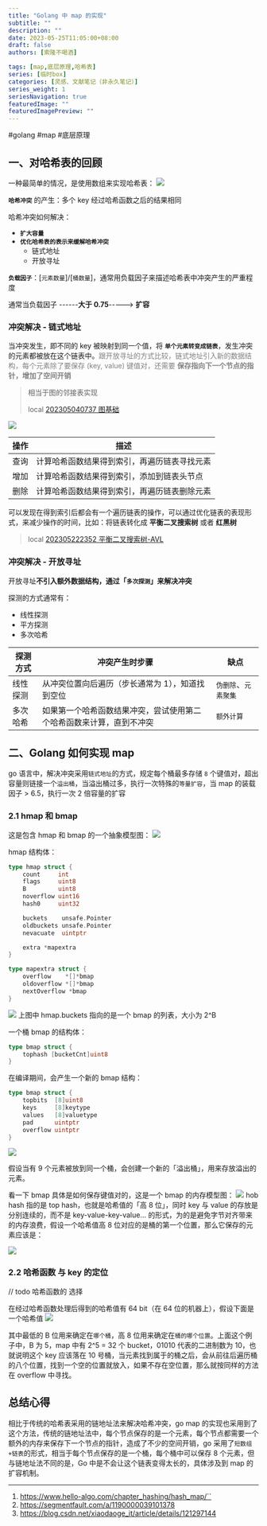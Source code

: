 ```yaml
---
title: "Golang 中 map 的实现"
subtitle: ""
description: ""
date: 2023-05-25T11:05:00+08:00
draft: false
authors: [索隆不喝酒]

tags: [map,底层原理,哈希表]
series: [临时box]
categories: [灵感、文献笔记（非永久笔记）]
series_weight: 1
seriesNavigation: true
featuredImage: ""
featuredImagePreview: ""
---
```

<!--more-->
#golang #map #底层原理 


## 一、对哈希表的回顾

一种最简单的情况，是使用数组来实现哈希表：
![](images/posts/Pasted%20image%2020230525120255.png)

**`哈希冲突`** 的产生：多个 key 经过哈希函数之后的结果相同

哈希冲突如何解决：
- **`扩大容量`**
- **`优化哈希表的表示来缓解哈希冲突`**
	- 链式地址
	- 开放寻址

**`负载因子`**：[`元素数量`]/[`桶数量`]，通常用负载因子来描述哈希表中冲突产生的严重程度

通常当负载因子 ------**大于 0.75**-----> **扩容**

### 冲突解决 - 链式地址

当冲突发生，即不同的 key 被映射到同一个值，将 **`单个元素转变成链表`**，发生冲突的元素都被放在这个链表中。<font color=grey>跟开放寻址的方式比较，链式地址引入新的数据结构，每个元素除了要保存 (key, value) 键值对，还需要 **保存指向下一个节点的指针，增加了空间开销** </font>

> 相当于图的邻接表实现
> 
> local [202305040737 图基础](content/posts/algorithm/202305040737%20图基础.md)

![](images/posts/Pasted%20image%2020230525121347.png)

|操作|描述|
|-|-|
|查询|计算哈希函数结果得到索引，再遍历链表寻找元素|
|增加|计算哈希函数结果得到索引，添加到链表头节点|
|删除|计算哈希函数结果得到索引，再遍历链表删除元素|

可以发现在得到索引后都会有一个遍历链表的操作，可以通过优化链表的表现形式，来减少操作的时间，比如：将链表转化成 **平衡二叉搜索树** 或者 **红黑树**

> local [202305222352 平衡二叉搜索树-AVL](content/posts/algorithm/202305222352%20平衡二叉搜索树-AVL.md)



### 冲突解决 - 开放寻址

开放寻址**不引入额外数据结构，通过「`多次探测`」来解决冲突**

探测的方式通常有：
- 线性探测
- 平方探测
- 多次哈希

|探测方式|冲突产生时步骤|缺点|
|-|-|-|
|线性探测|从冲突位置向后遍历（步长通常为 1），知道找到空位| `伪删除`、`元素聚集` |
|多次哈希|如果第一个哈希函数结果冲突，尝试使用第二个哈希函数来计算，直到不冲突|`额外计算`|

## 二、Golang 如何实现 map

go 语言中，解决冲突采用`链式地址`的方式，规定每个桶最多存储 `8` 个键值对，超出容量则链接一个`溢出桶`，当溢出桶过多，执行一次特殊的`等量扩容`，当 map 的装载因子 > 6.5，执行一次 2 倍容量的扩容

### 2.1 hmap 和 bmap
这是包含 hmap 和 bmap 的一个抽象模型图：
![](images/posts/Pasted%20image%2020230525200658.png)

hmap 结构体：
```go
type hmap struct {
	count     int
	flags     uint8
	B         uint8
	noverflow uint16
	hash0     uint32

	buckets    unsafe.Pointer
	oldbuckets unsafe.Pointer
	nevacuate  uintptr

	extra *mapextra
}

type mapextra struct {
	overflow    *[]*bmap
	oldoverflow *[]*bmap
	nextOverflow *bmap
}
```

![](images/posts/Pasted%20image%2020230525200940.png)
上图中 hmap.buckets 指向的是一个 bmap 的列表，大小为 2^B



一个桶 bmap 的结构体：
```go
type bmap struct {
	tophash [bucketCnt]uint8
}
```
在编译期间，会产生一个新的 bmap 结构：
```go
type bmap struct {
    topbits  [8]uint8
    keys     [8]keytype
    values   [8]valuetype
    pad      uintptr
    overflow uintptr
}
```

![](images/posts/Pasted%20image%2020230525201150.png)

假设当有 9 个元素被放到同一个桶，会创建一个新的「溢出桶」，用来存放溢出的元素。

看一下 bmap 具体是如何保存键值对的，这是一个 bmap 的内存模型图：
![](images/posts/Pasted%20image%2020230525201331.png)
hob hash 指的是 top hash，也就是哈希值的「高 8 位」，同时 key 与 value 的存放是分别连续的，而不是 key-value-key-value... 的形式，为的是避免字节对齐带来的内存浪费，假设一个哈希值高 8 位对应的是桶的第一个位置，那么它保存的元素应该是：

![](images/posts/Pasted%20image%2020230525202141.png)

### 2.2 哈希函数 与 key 的定位

// todo 哈希函数的 选择

在经过哈希函数处理后得到的哈希值有 64 bit（在 64 位的机器上），假设下面是一个哈希值
![](images/posts/Pasted%20image%2020230525203434.png)

其中最低的 B 位用来确定在`哪个桶`，高 8 位用来确定在`桶的哪个位置`。上面这个例子中，B 为 5，map 中有 2^5 = 32 个 bucket，01010 代表的二进制数为 10，也就说明这个 key 应该落在 10 号桶，当元素找到属于的桶之后，会从前往后遍历桶的八个位置，找到一个空的位置就放入，如果不存在空位置，那么就按同样的方法在 overflow 中寻找。

## 总结心得

相比于传统的哈希表采用的链地址法来解决哈希冲突，go map 的实现也采用到了这个方法，传统的链地址法中，每个节点保存的是一个元素，每个节点都需要一个额外的内存来保存下一个节点的指针，造成了不少的空间开销，go 采用了`短数组+链表`的形式，相当于每个节点保存的是一个桶，每个桶中可以保存 8 个元素，但与链地址法不同的是，Go 中是不会让这个链表变得太长的，具体涉及到 map 的扩容机制。

---
1. https://www.hello-algo.com/chapter_hashing/hash_map/``
2. https://segmentfault.com/a/1190000039101378
3. https://blog.csdn.net/xiaodaoge_it/article/details/121297144
